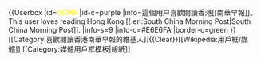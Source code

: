 {{Userbox
  |id=<span style="color: yellow;">SCMP</span>
  |id-c=purple
  |info=這個用户喜歡閱讀香港[[南華早報]]。<br >This user loves reading Hong Kong [[:en:South China Morning Post|South China Morning Post]].
  |info-s=9
  |info-c=#E6E6FA
  |border-c=green
}} <includeonly>[[Category:喜歡閱讀香港南華早報的維基人]]</includeonly><noinclude>{{Clear}}[[Wikipedia:用戶框/媒體]]
[[Category:媒體用戶框模板|報紙]]
</noinclude>
